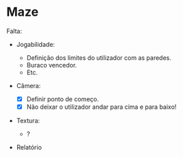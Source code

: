 # Maze

Falta:

- Jogabilidade:
	- Definição dos limites do utilizador com as paredes.
	- Buraco vencedor.
	- Etc.

- Câmera:
	- [x] Definir ponto de começo.
	- [x] Não deixar o utilizador andar para cima e para baixo!

- Textura:
	- ?

- Relatório